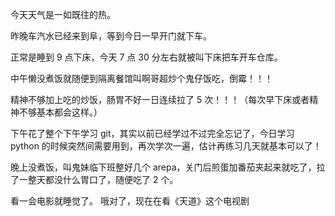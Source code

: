 今天天气是一如既往的热。

昨晚车汽水已经来到阜，等到今日一早开门就下车。

正常是睡到 9 点下床，今天 7 点 30 分左右就被叫下床把车开车仓库。

中午懒没煮饭就随便到隔离餐馆叫啊哥超炒个鬼仔饭吃，倒霉！！！

精神不够加上吃的炒饭，肠胃不好一日连续拉了 5 次！！！（每次早下床或者精神不够基本都会这样。）

下午花了整个下午学习 git，其实以前已经学过不过完全忘记了，今日学习 python 的时候突然间需要用到，再次学次一遍，估计再练习几天就基本可以了！

晚上没煮饭，叫鬼妹临下班整好几个 arepa，关门后煎蛋加番茄夹起来就吃了，拉了一整天都没什么胃口了，随便吃了 2 个。

看一会电影就睡觉了。 哦对了，现在在看《天道》这个电视剧